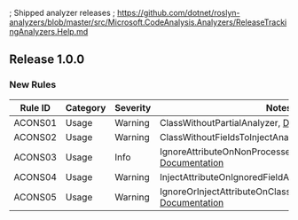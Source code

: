 ﻿; Shipped analyzer releases
; https://github.com/dotnet/roslyn-analyzers/blob/master/src/Microsoft.CodeAnalysis.Analyzers/ReleaseTrackingAnalyzers.Help.md

## Release 1.0.0

### New Rules

Rule ID | Category | Severity | Notes
--------|----------|----------|-------
ACONS01 | Usage | Warning | ClassWithoutPartialAnalyzer, [Documentation](https://github.com/k94ll13nn3/AutoConstructor/tree/main/src/AutoConstructor.Generator/Analyzers/ClassWithoutPartialAnalyzer.cs)
ACONS02 | Usage | Warning | ClassWithoutFieldsToInjectAnalyzer, [Documentation](https://github.com/k94ll13nn3/AutoConstructor/tree/main/src/AutoConstructor.Generator/Analyzers/ClassWithoutFieldsToInjectAnalyzer.cs)
ACONS03 | Usage | Info | IgnoreAttributeOnNonProcessedFieldAnalyzer, [Documentation](https://github.com/k94ll13nn3/AutoConstructor/tree/main/src/AutoConstructor.Generator/Analyzers/IgnoreAttributeOnNonProcessedFieldAnalyzer.cs)
ACONS04 | Usage | Warning | InjectAttributeOnIgnoredFieldAnalyzer, [Documentation](https://github.com/k94ll13nn3/AutoConstructor/tree/main/src/AutoConstructor.Generator/Analyzers/IgnoreAttributeOnNonProcessedFieldAnalyzer.cs)
ACONS05 | Usage | Warning | IgnoreOrInjectAttributeOnClassWithoutAttributeAnalyzer, [Documentation](https://github.com/k94ll13nn3/AutoConstructor/tree/main/src/AutoConstructor.Generator/Analyzers/InjectAttributeOnIgnoredFieldAnalyzer.cs)

